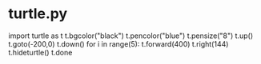 # turtle.py
import turtle as t
t.bgcolor("black")
t.pencolor("blue")
t.pensize("8")
t.up()
t.goto(-200,0)
t.down()
for i in range(5):
    t.forward(400)
    t.right(144)
t.hideturtle()
t.done
